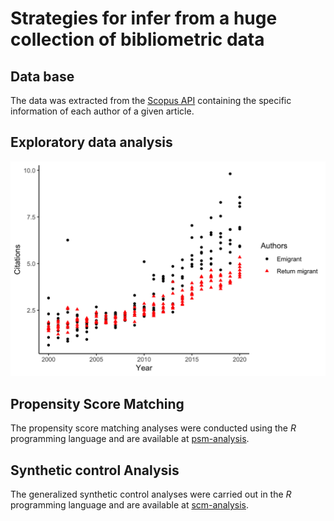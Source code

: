 # Strategies for infer from a huge collection of bibliometric data

## Data base

The data was extracted from the [Scopus API](https://dev.elsevier.com) containing the specific information of each author of a given article.

## Exploratory data analysis

![This is an image](https://github.com/leobiazoli/thesis/blob/42d52f59a64941557f917bc11475ea6842109a62/analysis1.png)

## Propensity Score Matching

The propensity score matching analyses were conducted using the *R* programming language and are available at [psm-analysis]().

## Synthetic control Analysis

The generalized synthetic control analyses were carried out in the *R* programming language and are available at [scm-analysis](https://github.com/leobiazoli/thesis/blob/dbdf1bfe27eed0d8d6c87d8d291fcbc96bcada7b/scm-analysis.qmd).
